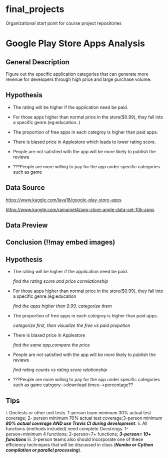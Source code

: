 # final_projects
Organizational start point for course project repositories
# Google Play Store Apps Analysis
## General Description
Figure out the specific application categories that can generate more revenue for developers through high price and large purchase volume.

 

## Hypothesis
- The rating will be higher if the application need be paid.

- For those apps higher than normal price in the store($0.99), they fall into a specific genre.(eg:education..)

- The proportion of free  apps in each categroy is higher than paid apps.

- There is biased price in Applestore which leads to lower rating score.

- People are not satisfied with the app will be more likely to publish the reviews

- ???People are more willing to pay for the app under specific categories such as game
 

## Data Source
https://www.kaggle.com/lava18/google-play-store-apps

https://www.kaggle.com/ramamet4/app-store-apple-data-set-10k-apps


## Data Preview



## Conclusion (!!may embed images)


## Hypothesis
- The rating will be higher if the application need be paid. 


  *find the rating score and price correlationship*


- For those apps higher than normal price in the store($0.99), they fall into a specific genre.(eg:education


  *find the apps higher than 0.99, categorize them*


- The proportion of free  apps in each categroy is higher than paid apps.


  *categorize first, then visualize the free vs paid propotion*


- There is biased price in Applestore 


  *find the same app,compare the price*


- People are not satisfied with the app will be more likely to publish the reviews


  *find rating counts vs rating score relationship*

- ???People are more willing to pay for the app under specific categories such as game
catrgory-->download times-->percentage??
## Tips
i. Doctests or other unit tests. 1-person team minimum 30% actual test coverage; 2- person minimum 70% actual test coverage;3-person minimum ***80% actual coverage AND use Travis CI during development***.
ii. All functions (methods included) need complete Docstrings. 1-person=minimum 4 functions; 2-person=7+ functions; ***3-person= 10+ functions***
iii. 3-person teams also should incorporate one of these efficiency techniques that will be discussed in class (***Numba or Cython compilation or parallel processing***).


